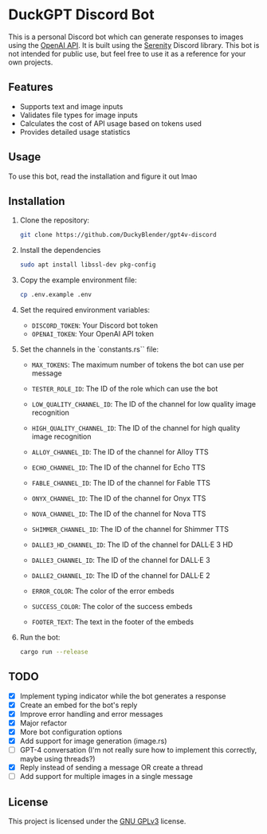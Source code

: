 # DuckGPT Discord Bot

This is a personal Discord bot which can generate responses to images using the [OpenAI API](https://openai.com/). It is built using the [Serenity](https://github.com/serenity-rs/serenity) Discord library. This bot is not intended for public use, but feel free to use it as a reference for your own projects.

## Features

- Supports text and image inputs
- Validates file types for image inputs
- Calculates the cost of API usage based on tokens used
- Provides detailed usage statistics

## Usage

To use this bot, read the installation and figure it out lmao

## Installation

1. Clone the repository:

   ```bash
   git clone https://github.com/DuckyBlender/gpt4v-discord
   ```

2. Install the dependencies

   ```bash
   sudo apt install libssl-dev pkg-config
   ```

3. Copy the example environment file:

   ```bash
   cp .env.example .env
   ```

4. Set the required environment variables:

   - `DISCORD_TOKEN`: Your Discord bot token
   - `OPENAI_TOKEN`: Your OpenAI API token

5. Set the channels in the `constants.rs`` file:

   - `MAX_TOKENS`: The maximum number of tokens the bot can use per message
   - `TESTER_ROLE_ID`: The ID of the role which can use the bot

   - `LOW_QUALITY_CHANNEL_ID`: The ID of the channel for low quality image recognition
   - `HIGH_QUALITY_CHANNEL_ID`: The ID of the channel for high quality image recognition

   - `ALLOY_CHANNEL_ID`: The ID of the channel for Alloy TTS
   - `ECHO_CHANNEL_ID`: The ID of the channel for Echo TTS
   - `FABLE_CHANNEL_ID`: The ID of the channel for Fable TTS
   - `ONYX_CHANNEL_ID`: The ID of the channel for Onyx TTS
   - `NOVA_CHANNEL_ID`: The ID of the channel for Nova TTS
   - `SHIMMER_CHANNEL_ID`: The ID of the channel for Shimmer TTS

   - `DALLE3_HD_CHANNEL_ID`: The ID of the channel for DALL·E 3 HD
   - `DALLE3_CHANNEL_ID`: The ID of the channel for DALL·E 3
   - `DALLE2_CHANNEL_ID`: The ID of the channel for DALL·E 2

   - `ERROR_COLOR`: The color of the error embeds
   - `SUCCESS_COLOR`: The color of the success embeds

   - `FOOTER_TEXT`: The text in the footer of the embeds

6. Run the bot:

   ```bash
   cargo run --release
   ```

## TODO

- [x] Implement typing indicator while the bot generates a response
- [x] Create an embed for the bot's reply
- [x] Improve error handling and error messages
- [x] Major refactor
- [x] More bot configuration options
- [x] Add support for image generation (image.rs)
- [ ] GPT-4 conversation (I'm not really sure how to implement this correctly, maybe using threads?)
- [x] Reply instead of sending a message OR create a thread
- [ ] Add support for multiple images in a single message

## License

This project is licensed under the [GNU GPLv3](https://choosealicense.com/licenses/gpl-3.0/) license.
